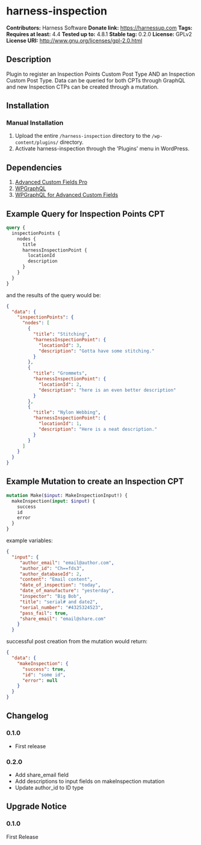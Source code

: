 # harness-inspection

**Contributors:** Harness Software
**Donate link:** https://harnessup.com
**Tags:**
**Requires at least:** 4.4
**Tested up to:** 4.8.1
**Stable tag:** 0.2.0
**License:** GPLv2
**License URI:** http://www.gnu.org/licenses/gpl-2.0.html

## Description

Plugin to register an Inspection Points Custom Post Type AND an Inspection Custom Post Type. Data can be queried for both CPTs through GraphQL and new Inspection CTPs can be created through a mutation.

## Installation

### Manual Installation

1. Upload the entire `/harness-inspection` directory to the `/wp-content/plugins/` directory.
2. Activate harness-inspection through the 'Plugins' menu in WordPress.

## Dependencies

1. [Advanced Custom Fields Pro](https://advancedcustomfields.com)
2. [WPGraphQL](https://github.com/wp-graphql/wp-graphql)
3. [WPGraphQL for Advanced Custom Fields](https://github.com/wp-graphql/wp-graphql-acf/)

## Example Query for Inspection Points CPT

```graphql
query {
  inspectionPoints {
    nodes {
      title
      harnessInspectionPoint {
        locationId
        description
      }
    }
  }
}
```

and the results of the query would be:

```json
{
  "data": {
    "inspectionPoints": {
      "nodes": [
        {
          "title": "Stitching",
          "harnessInspectionPoint": {
            "locationId": 3,
            "description": "Gotta have some stitching."
          }
        },
        {
          "title": "Grommets",
          "harnessInspectionPoint": {
            "locationId": 2,
            "description": "here is an even better description"
          }
        },
        {
          "title": "Nylon Webbing",
          "harnessInspectionPoint": {
            "locationId": 1,
            "description": "Here is a neat description."
          }
        }
      ]
    }
  }
}
```

## Example Mutation to create an Inspection CPT

```graphql
mutation Make($input: MakeInspectionInput!) {
  makeInspection(input: $input) {
    success
    id
    error
  }
}
```

example variables:

```json
{
  "input": {
     "author_email": "email@author.com",
     "author_id": "Ch==fds3",
     "author_databaseId": 2,
     "content": "Email content",
     "date_of_inspection": "today",
     "date_of_manufacture": "yesterday",
     "inspector": "Big Bob",
     "title": "serial# and date2",
     "serial_number": "#4325324523",
     "pass_fail": true,
     "share_email": "email@share.com"
    }
  }
```

successful post creation from the mutation would return:

```json
{
  "data": {
    "makeInspection": {
      "success": true,
      "id": "some id",
      "error": null
    }
  }
}
```

## Changelog

### 0.1.0

- First release

### 0.2.0

- Add share_email field
- Add descriptions to input fields on makeInspection mutation
- Update author_id to ID type

## Upgrade Notice

### 0.1.0

First Release
